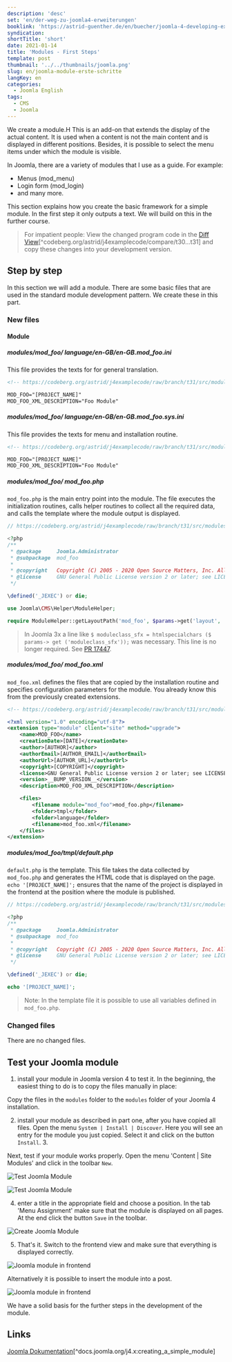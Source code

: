 ```yaml
---
description: 'desc'
set: 'en/der-weg-zu-joomla4-erweiterungen'
booklink: 'https://astrid-guenther.de/en/buecher/joomla-4-developing-extensions'
syndication:
shortTitle: 'short'
date: 2021-01-14
title: 'Modules - First Steps'
template: post
thumbnail: '../../thumbnails/joomla.png'
slug: en/joomla-module-erste-schritte
langKey: en
categories:
  - Joomla English
tags:
  - CMS
  - Joomla
---
```


We create a module.H This is an add-on that extends the display of the actual content. It is used when a content is not the main content and is displayed in different positions. Besides, it is possible to select the menu items under which the module is visible.<!-- \index{module} -->

In Joomla, there are a variety of modules that I use as a guide. For example:

- Menus (mod_menu)
- Login form (mod_login)
- and many more.

This section explains how you create the basic framework for a simple module. In the first step it only outputs a text. We will build on this in the further course.

> For impatient people: View the changed program code in the [Diff View](https://codeberg.org/astrid/j4examplecode/compare/t30a...t31)[^codeberg.org/astrid/j4examplecode/compare/t30...t31] and copy these changes into your development version.

## Step by step

In this section we will add a module. There are some basic files that are used in the standard module development pattern. We create these in this part.

### New files

#### Module

<!-- prettier-ignore -->
##### modules/mod\_foo/ language/en-GB/en-GB.mod_foo.ini

This file provides the texts for for general translation.

```xml
<!-- https://codeberg.org/astrid/j4examplecode/raw/branch/t31/src/modules/mod_foo/language/en-GB/en-GB.mod_foo.ini -->

MOD_FOO="[PROJECT_NAME]"
MOD_FOO_XML_DESCRIPTION="Foo Module"
```

<!-- prettier-ignore -->
##### modules/mod\_foo/ language/en-GB/en-GB.mod_foo.sys.ini

This file provides the texts for menu and installation routine.

```xml
<!-- https://codeberg.org/astrid/j4examplecode/raw/branch/t31/src/modules/mod_foo/language/en-GB/en-GB.mod_foo.sys.ini -->

MOD_FOO="[PROJECT_NAME]"
MOD_FOO_XML_DESCRIPTION="Foo Module"

```

<!-- prettier-ignore -->
##### modules/mod\_foo/ mod_foo.php

`mod_foo.php` is the main entry point into the module. The file executes the initialization routines, calls helper routines to collect all the required data, and calls the template where the module output is displayed.

```php
// https://codeberg.org/astrid/j4examplecode/raw/branch/t31/src/modules/mod_foo/mod_foo.php

<?php
/**
 * @package     Joomla.Administrator
 * @subpackage  mod_foo
 *
 * @copyright   Copyright (C) 2005 - 2020 Open Source Matters, Inc. All rights reserved.
 * @license     GNU General Public License version 2 or later; see LICENSE.txt
 */

\defined('_JEXEC') or die;

use Joomla\CMS\Helper\ModuleHelper;

require ModuleHelper::getLayoutPath('mod_foo', $params->get('layout', 'default'));

```

> In Joomla 3x a line like `$ moduleclass_sfx = htmlspecialchars ($ params-> get ('moduleclass_sfx'));` was necessary. This line is no longer required. See [PR 17447](https://github.com/joomla/joomla-cms/pull/17447).

<!-- prettier-ignore -->
##### modules/mod\_foo/ mod_foo.xml

`mod_foo.xml` defines the files that are copied by the installation routine and specifies configuration parameters for the module. You already know this from the previously created extensions.

```xml
<!-- https://codeberg.org/astrid/j4examplecode/raw/branch/t31/src/modules/mod_foo/mod_foo.xml -->

<?xml version="1.0" encoding="utf-8"?>
<extension type="module" client="site" method="upgrade">
	<name>MOD_FOO</name>
	<creationDate>[DATE]</creationDate>
	<author>[AUTHOR]</author>
	<authorEmail>[AUTHOR_EMAIL]</authorEmail>
	<authorUrl>[AUTHOR_URL]</authorUrl>
	<copyright>[COPYRIGHT]</copyright>
	<license>GNU General Public License version 2 or later; see LICENSE.txt</license>
	<version>__BUMP_VERSION__</version>
	<description>MOD_FOO_XML_DESCRIPTION</description>

	<files>
		<filename module="mod_foo">mod_foo.php</filename>
		<folder>tmpl</folder>
		<folder>language</folder>
		<filename>mod_foo.xml</filename>
	</files>
</extension>

```

<!-- prettier-ignore -->
##### modules/mod\_foo/tmpl/default.php

`default.php` is the template. This file takes the data collected by `mod_foo.php` and generates the HTML code that is displayed on the page. `echo '[PROJECT_NAME]';` ensures that the name of the project is displayed in the frontend at the position where the module is published.

```php
// https://codeberg.org/astrid/j4examplecode/raw/branch/t31/src/modules/mod_foo/tmpl/default.php

<?php
/**
 * @package     Joomla.Administrator
 * @subpackage  mod_foo
 *
 * @copyright   Copyright (C) 2005 - 2020 Open Source Matters, Inc. All rights reserved.
 * @license     GNU General Public License version 2 or later; see LICENSE.txt
 */

\defined('_JEXEC') or die;

echo '[PROJECT_NAME]';

```

> Note: In the template file it is possible to use all variables defined in `mod_foo.php`.

### Changed files

There are no changed files.

## Test your Joomla module

1. install your module in Joomla version 4 to test it. In the beginning, the easiest thing to do is to copy the files manually in place:

Copy the files in the `modules` folder to the `modules` folder of your Joomla 4 installation.

2. install your module as described in part one, after you have copied all files. Open the menu `System | Install | Discover`. Here you will see an entry for the module you just copied. Select it and click on the button `Install`. 3.

Next, test if your module works properly. Open the menu 'Content | Site Modules' and click in the toolbar `New`.

![Test Joomla Module](/images/j4x36x1.png)

![Test Joomla Module](/images/j4x36x1b.png)

4. enter a title in the appropriate field and choose a position. In the tab 'Menu Assignment' make sure that the module is displayed on all pages. At the end click the button `Save` in the toolbar.

![Create Joomla Module](/images/j4x36x2.png)

5. That's it. Switch to the frontend view and make sure that everything is displayed correctly.

![Joomla module in frontend](/images/j4x36x3.png)

Alternatively it is possible to insert the module into a post.

![Joomla module in frontend](/images/j4x36x4.png)

We have a solid basis for the further steps in the development of the module.

## Links

[Joomla Dokumentation](https://docs.joomla.org/J4.x:Creating_a_Simple_Module)[^docs.joomla.org/j4.x:creating_a_simple_module]
<img src="https://vg08.met.vgwort.de/na/cf3d0b5495de4c67b886abc709a61739" width="1" height="1" alt="">

